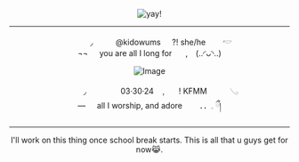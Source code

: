 
<div align="center"> 

![yay!](https://komarev.com/ghpvc/?username=your-DeuteragonistIllusion) 
</div>

<div align="center">

---

<p align="center"> 
⠀⠀⠀⠀◞⠀⠀⠀⠀@kidowums⠀⠀?! she/he⠀⠀⠀𓎢 <br>
     ¬¬⠀⠀you are all I long for⠀⠀ , ⠀(..◜ᴗ◝..)
</p>
  
![Image](https://github.com/user-attachments/assets/0c02f8c2-cf24-4ed1-a463-2a47cd40e28d)
</div>

<p align="center"> 
⠀⠀⠀⠀◞⠀⠀⠀⠀⠀⠀03·30·24⠀﹐⠀⠀! KFMM⠀⠀⠀⠀𓂅 <br>
     —⠀⠀all I worship, and adore⠀⠀⠀．．𓈒    ྀ།
</p>

---

<p align="center">
I'll work on this thing once school break starts. This is all that u guys get for now😹.
</p>
